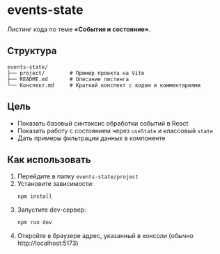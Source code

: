 # events-state

Листинг кода по теме **«События и состояние»**.

## Структура

```
events-state/
├── project/        # Пример проекта на Vite
├── README.md       # Описание листинга
└── Конспект.md     # Краткий конспект с кодом и комментариями
```

## Цель

- Показать базовый синтаксис обработки событий в React
- Показать работу с состоянием через `useState` и классовый `state`
- Дать примеры фильтрации данных в компоненте

## Как использовать

1. Перейдите в папку `events-state/project`
2. Установите зависимости:
   ```bash
   npm install
   ```
3. Запустите dev-сервер:
   ```bash
   npm run dev
   ```
4. Откройте в браузере адрес, указанный в консоли (обычно http://localhost:5173)
